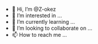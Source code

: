 - 👋 Hi, I’m @Z-okez
- 👀 I’m interested in ...
- 🌱 I’m currently learning ...
- 💞️ I’m looking to collaborate on ...
- 📫 How to reach me ...

<!---
Z-okez/Z-okez is a ✨ special ✨ repository because its `README.md` (this file) appears on your GitHub profile.
You can click the Preview link to take a look at your changes.
--->
